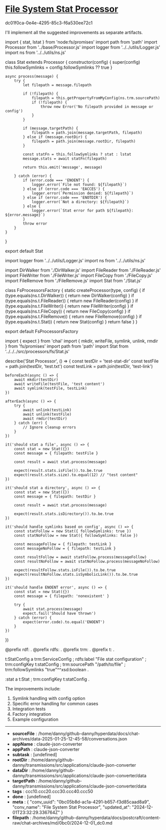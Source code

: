 # [File System Stat Processor](https://claude.ai/chat/0bc05b8d-ac1a-4291-b657-f3d85caad8a9)

dc01f0ca-0e4e-4295-85c3-f6a530ee72c1

 I'll implement all the suggested improvements as separate artifacts.

<antArtifact identifier="improved-stat" type="application/vnd.ant.code" language="javascript" title="Improved Stat Processor">
import { stat, lstat } from 'node:fs/promises'
import path from 'path'
import Processor from '../base/Processor.js'
import logger from '../../utils/Logger.js'
import ns from '../../utils/ns.js'

class Stat extends Processor {
    constructor(config) {
        super(config)
        this.followSymlinks = config.followSymlinks ?? true
    }

    async process(message) {
        try {
            let filepath = message.filepath

            if (!filepath) {
                filepath = this.getPropertyFromMyConfig(ns.trm.sourcePath)
                if (!filepath) {
                    throw new Error('No filepath provided in message or config')
                }
            }

            if (message.targetPath) {
                filepath = path.join(message.targetPath, filepath)
            } else if (message.rootDir) {
                filepath = path.join(message.rootDir, filepath)
            }

            const statFn = this.followSymlinks ? stat : lstat
            message.stats = await statFn(filepath)
            
            return this.emit('message', message)

        } catch (error) {
            if (error.code === 'ENOENT') {
                logger.error(`File not found: ${filepath}`)
            } else if (error.code === 'EACCES') {
                logger.error(`Permission denied: ${filepath}`)
            } else if (error.code === 'ENOTDIR') {
                logger.error(`Not a directory: ${filepath}`)
            } else {
                logger.error(`Stat error for path ${filepath}: ${error.message}`)
            }
            throw error
        }
    }
}

export default Stat
</antArtifact>

<antArtifact identifier="fs-processors-factory" type="application/vnd.ant.code" language="javascript" title="Updated FsProcessorsFactory">
import logger from '../../utils/Logger.js'
import ns from '../../utils/ns.js'

import DirWalker from './DirWalker.js'
import FileReader from './FileReader.js'
import FileWriter from './FileWriter.js'
import FileCopy from './FileCopy.js'
import FileRemove from './FileRemove.js'
import Stat from './Stat.js'

class FsProcessorsFactory {
    static createProcessor(type, config) {
        if (type.equals(ns.t.DirWalker)) {
            return new DirWalker(config)
        }
        if (type.equals(ns.t.FileReader)) {
            return new FileReader(config)
        }
        if (type.equals(ns.t.FileWriter)) {
            return new FileWriter(config)
        }
        if (type.equals(ns.t.FileCopy)) {
            return new FileCopy(config)
        }
        if (type.equals(ns.t.FileRemove)) {
            return new FileRemove(config)
        }
        if (type.equals(ns.t.Stat)) {
            return new Stat(config)
        }
        return false
    }
}

export default FsProcessorsFactory
</antArtifact>

<antArtifact identifier="stat-test" type="application/vnd.ant.code" language="javascript" title="Integration Tests for Stat Processor">
import { expect } from 'chai'
import { mkdir, writeFile, symlink, unlink, rmdir } from 'fs/promises'
import path from 'path'
import Stat from '../../../src/processors/fs/Stat.js'

describe('Stat Processor', () => {
    const testDir = 'test-stat-dir'
    const testFile = path.join(testDir, 'test.txt')
    const testLink = path.join(testDir, 'test-link')
    
    beforeEach(async () => {
        await mkdir(testDir)
        await writeFile(testFile, 'test content')
        await symlink(testFile, testLink)
    })

    afterEach(async () => {
        try {
            await unlink(testLink)
            await unlink(testFile)
            await rmdir(testDir)
        } catch (err) {
            // Ignore cleanup errors
        }
    })

    it('should stat a file', async () => {
        const stat = new Stat({})
        const message = { filepath: testFile }
        
        const result = await stat.process(message)
        
        expect(result.stats.isFile()).to.be.true
        expect(result.stats.size).to.equal(12) // "test content"
    })

    it('should stat a directory', async () => {
        const stat = new Stat({})
        const message = { filepath: testDir }
        
        const result = await stat.process(message)
        
        expect(result.stats.isDirectory()).to.be.true
    })

    it('should handle symlinks based on config', async () => {
        const statFollow = new Stat({ followSymlinks: true })
        const statNoFollow = new Stat({ followSymlinks: false })
        
        const messageFollow = { filepath: testLink }
        const messageNoFollow = { filepath: testLink }
        
        const resultFollow = await statFollow.process(messageFollow)
        const resultNoFollow = await statNoFollow.process(messageNoFollow)
        
        expect(resultFollow.stats.isFile()).to.be.true
        expect(resultNoFollow.stats.isSymbolicLink()).to.be.true
    })

    it('should handle ENOENT error', async () => {
        const stat = new Stat({})
        const message = { filepath: 'nonexistent' }
        
        try {
            await stat.process(message)
            expect.fail('Should have thrown')
        } catch (error) {
            expect(error.code).to.equal('ENOENT')
        }
    })
})
</antArtifact>

<antArtifact identifier="stat-config" type="application/vnd.ant.code" language="turtle" title="Example Configuration for Stat">
@prefix rdf: <http://www.w3.org/1999/02/22-rdf-syntax-ns#> .
@prefix rdfs: <http://www.w3.org/2000/01/rdf-schema#> .
@prefix trm: <http://purl.org/stuff/transmission/> .
@prefix t: <http://hyperdata.it/transmissions/> .

t:StatConfig a trm:ServiceConfig ;
    rdfs:label "File stat configuration" ;
    trm:configKey t:statConfig ;
    trm:sourcePath "/path/to/file" ;
    trm:followSymlinks "true"^^xsd:boolean .

:stat a t:Stat ;
    trm:configKey t:statConfig .
</antArtifact>

The improvements include:
1. Symlink handling with config option
2. Specific error handling for common cases
3. Integration tests
4. Factory integration
5. Example configuration

---

* **sourceFile** : /home/danny/github-danny/hyperdata/docs/chat-archives/data-2025-01-25-12-45-58/conversations.json
* **appName** : claude-json-converter
* **appPath** : claude-json-converter
* **subtask** : [undefined]
* **rootDir** : /home/danny/github-danny/transmissions/src/applications/claude-json-converter
* **dataDir** : /home/danny/github-danny/transmissions/src/applications/claude-json-converter/data
* **targetPath** : /home/danny/github-danny/transmissions/src/applications/claude-json-converter/data
* **tags** : ccc10.ccc20.ccc30.ccc40.ccc50
* **done** : [undefined]
* **meta** : {
  "conv_uuid": "0bc05b8d-ac1a-4291-b657-f3d85caad8a9",
  "conv_name": "File System Stat Processor",
  "updated_at": "2024-12-01T23:32:29.336764Z"
}
* **filepath** : /home/danny/github-danny/hyperdata/docs/postcraft/content-raw/chat-archives/md/0bc0/2024-12-01_dc0.md